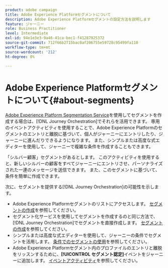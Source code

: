 ```yaml
---
product: adobe campaign
title: Adobe Experience Platformセグメントについて
description: Adobe Experience Platformセグメントの設定方法を説明します
feature: ジャーニー
role: Business Practitioner
level: Intermediate
exl-id: 94e1e3e3-9a46-41ca-bec1-f41287925372
source-git-commit: 712f66b2715bac0af206755e59728c95499fa110
workflow-type: tm+mt
source-wordcount: '212'
ht-degree: 0%

---
```


# Adobe Experience Platformセグメントについて{#about-segments}

[Adobe Experience Platform Segmentation Service](https://docs.adobe.com/content/help/en/experience-platform/segmentation/home.html)を使用してセグメントを作成する場合は、[!DNL Journey Orchestration]でそれらを活用できます。 専用のイベントアクティビティを使用することで、Adobe Experience Platformのセグメントのエントリと離脱に基づいて、個人がジャーニーにエントリしたり、ジャーニーに進んだりできるようになります。 また、シンプルまたは高度な式エディターを使用して、ジャーニーで複雑な条件を作成することもできます。

「シルバー顧客」セグメントがあるとします。 このアクティビティを使用すると、新しいシルバーの顧客をすべてジャーニーにエントリさせ、パーソナライズされた一連のメッセージを送信できます。 また、このセグメントに基づいて、条件を簡単に作成できます。

次に、セグメントを提供する[!DNL Journey Orchestration]の可能性を示します。

* Adobe Experience Platformセグメントのリストにアクセスします。 [セグメントの作成](../segment/creating-a-segment.md)を参照してください。
* セグメント化サービスを使用してセグメントを作成するのと同じ方法で、[!DNL Journey Orchestration]でセグメントを直接作成します。 [セグメントの作成](../segment/creating-a-segment.md)を参照してください。
* シンプルまたは高度な式エディターを使用して、ジャーニーの条件でセグメントを活用します。 [条件でのセグメントの使用](../segment/using-a-segment.md)を参照してください。
* Adobe Experience Platformセグメント内のプロファイルのエントリと離脱をリッスンするために、**[!UICONTROL セグメント認定]**&#x200B;イベントをジャーニーに追加します。 [イベントアクティビティ](../building-journeys/segment-qualification-events.md)を参照してください。

